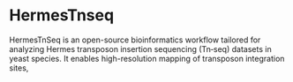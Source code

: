 # HermesTnseq
HermesTnSeq is an open-source bioinformatics workflow tailored for analyzing Hermes transposon insertion sequencing (Tn‑seq) datasets in yeast species. It enables high-resolution mapping of transposon integration sites,
